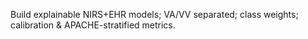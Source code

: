 Build explainable NIRS+EHR models; VA/VV separated; class weights; calibration & APACHE-stratified metrics.
